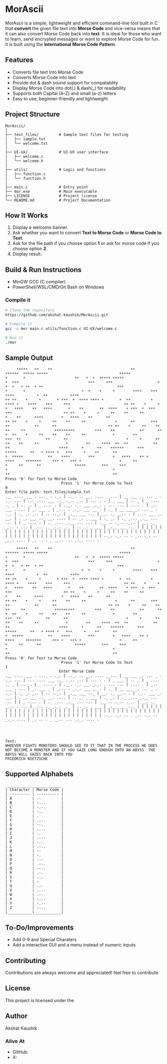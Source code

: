 # MorAscii

MorAscii is a simple, lightweight and efficient command-line tool built in C that **convert** the given file text into **Morse Code** and vice-versa means that it can also convert Morse Code back into **text**. It is ideal for those who want to learn, send encrypted messages or want to explore Morse Code for fun. It is built using the **International Morse Code Pattern**.

## Features

- Converts file text into Morse Code
- Converts Morse Code into text
- Provide dot & dash sound support for compatablity
- Display Morse Code into dot(.) & dash(_) for readability
- Supports both Capital (A-Z) and small (a-z) letters
- Easy to use, beginner-friendly and lightweight

## Project Structure

```
MorAscii/
│
├── text_files/         # Sample text files for testing
|   ├── sample.txt
|   └── welcome.txt
|
├── UI-UX/              # UI-UX user interface
|   ├── welcome.c
|   └── welcome.h
|
├── utils/              # Logic and functions
|   ├── function.c
|   └── function.h
|
├── main.c              # Entry point
├── mor.exe             # Main executable
├── LICENSE             # Project license       
└── README.md           # Project Documentation
```

## How It Works

1. Display a welcome banner.
2. Ask whether you want to convert **Text to Morse Code** or **Morse Code to Text**.
3. Ask for the file path if you choose option **1** or ask for morse code if you choose option **2**.
4. Display result.

## Build & Run Instructions

- MinGW GCC (C compiler)
- PowerShell/WSL/CMD/Git Bash on Windows

### Compile it

```bash
# Clone the repository
https://github.com/akshat-kaushik/MorAscii.git

# Compile it
gcc -o mor main.c utils/function.c UI-UX/welcome.c

# Run it
./mor
```

## Sample Output

```Text-to-Morse-Code
     *****   **    **                                   **                                                                ******  ***** *****                                *****                                *       *                      **   *  *  ***** *****                             *  ***                               ***     ***                    *    *  *   * **  * **                                 ***                                *       *                         *  *    *     *        ****    ***  ****          *  **          ****                                                  ** **    *     *       * ***  *  **** **** *       *  **         * **** *    ****    ***     ***                        ** **    *     *      *   ****    **   ****       *    **       **  ****    * ***  *  ***     ***                       ** **    *     *     **    **     **              *    **      ****        *   ****    **      **                       ** **    *     *     **    **     **             *      **       ***      **           **      **                       ** **    *     **    **    **     **             *********         ***    **           **      **                       *  **    *     **    **    **     **            *        **          ***  **           **      **                          *     *      **   **    **     **            *        **     ****  **  **           **      **                      ****      *      **    ******      ***          *****      **   * **** *   ***     *    **      **                     *  *****           **    ****        ***        *   ****    ** *    ****     *******     *** *   *** *                 *     **                                        *     **      **               *****       ***     ***                  *                                               *                                                                        **                                              **                                                                                              Press '0' for Text to Morse Code
                         Press '1' for Morse Code to Text
0
Enter file path: text_files/sample.txt
.__ .... ___ . ..._ . ._. | .._. .. __. .... _ ... | __ ___ _. ... _ . ._. ... | ... .... ___ .._ ._.. _.. | ... . . | _ ___ | .. _ | _ .... ._ _ | .. _. | _ .... . | .__. ._. ___ _._. . ... ... | .... . | _.. ___ . ... | _. ___ _ | _... . _._. ___ __ . | ._ | __ ___ _. ... _ . ._. | ._ _. _.. | .. .._. | _.__ ___ .._ | __. ._ __.. . | ._.. ___ _. __. | . _. ___ .._ __. .... | .. _. _ ___ | ._ _. | ._ _... _.__ ... ... | | _ .... . | ._ _... _.__ ... ... | .__ .. ._.. ._.. | __. ._ __.. . ... | _... ._ _._. _._ | .. _. _ ___ | _.__ ___ .._ | | | | | | | | | | | | | | | | | | | | | | | | | | | | | | | | | | | | | | | | | | | | | | | | | | | | | | | | | | | | | | | .._. ._. .. . _.. ._. .. _._. .... | _. .. . _ __.. ... _._. .... .
```

```Morse-Code-to-Text
     *****   **    **                                   **                                                                ******  ***** *****                                *****                                *       *                      **   *  *  ***** *****                             *  ***                               ***     ***                    *    *  *   * **  * **                                 ***                                *       *                         *  *    *     *        ****    ***  ****          *  **          ****                                                  ** **    *     *       * ***  *  **** **** *       *  **         * **** *    ****    ***     ***                        ** **    *     *      *   ****    **   ****       *    **       **  ****    * ***  *  ***     ***                       ** **    *     *     **    **     **              *    **      ****        *   ****    **      **                       ** **    *     *     **    **     **             *      **       ***      **           **      **                       ** **    *     **    **    **     **             *********         ***    **           **      **                       *  **    *     **    **    **     **            *        **          ***  **           **      **                          *     *      **   **    **     **            *        **     ****  **  **           **      **                      ****      *      **    ******      ***          *****      **   * **** *   ***     *    **      **                     *  *****           **    ****        ***        *   ****    ** *    ****     *******     *** *   *** *                 *     **                                        *     **      **               *****       ***     ***                  *                                               *                                                                        **                                              **                                                                                              Press '0' for Text to Morse Code
                         Press '1' for Morse Code to Text
1
                        Enter Morse Code
.__ .... ___ . ..._ . ._. | .._. .. __. .... _ ... | __ ___ _. ... _ . ._. ... | ... .... ___ .._ ._.. _.. | ... . . | _ ___ | .. _ | _ .... ._ _ | .. _. | _ .... . | .__. ._. ___ _._. . ... ... | .... . | _.. ___ . ... | _. ___ _ | _... . _._. ___ __ . | ._ | __ ___ _. ... _ . ._. | ._ _. _.. | .. .._. | _.__ ___ .._ | __. ._ __.. . | ._.. ___ _. __. | . _. ___ .._ __. .... | .. _. _ ___ | ._ _. | ._ _... _.__ ... ... | | _ .... . | ._ _... _.__ ... ... | .__ .. ._.. ._.. | __. ._ __.. . ... | _... ._ _._. _._ | .. _. _ ___ | _.__ ___ .._ | | | | | | | | | | | | | | | | | | | | | | | | | | | | | | | | | | | | | | | | | | | | | | | | | | | | | | | | | | | | | | | .._. ._. .. . _.. ._. .. _._. .... | _. .. . _ __.. ... _._. .... .




Text:
WHOEVER FIGHTS MONSTERS SHOULD SEE TO IT THAT IN THE PROCESS HE DOES NOT BECOME A MONSTER AND IF YOU GAZE LONG ENOUGH INTO AN ABYSS  THE ABYSS WILL GAZES BACK INTO YOU                                                               FRIEDRICH NIETZSCHE
```

## Supported Alphabets

```
 ________________________
| Character | Morse Code |
| --------- | ---------- |
| A         | .-         |
| B         | -...       |
| C         | -.-.       |
| D         | -..        |
| E         | .          |
| F         | ..-.       |
| G         | --.        |
| H         | ....       |
| I         | ..         |
| J         | .---       |
| K         | -.-        |
| L         | .-..       |
| M         | --         |
| N         | -.         |
| O         | ---        |
| P         | .--.       |
| Q         | --.-       |
| R         | .-.        |
| S         | ...        |
| T         | -          |
| U         | ..-        |
| V         | ...-       |
| W         | .--        |
| X         | -..-       |
| Y         | -.--       |
| Z         | --..       |
|___________|____________|
```

## To-Do/Improvements

- Add 0-9 and Special Charaters
- Add a interactive GUI and a menu instead of numeric inputs

## Contributing

Contributions are always welcome and appreciated! feel free to contribute

## License

This project is licensed under the 

## Author

Akshat Kaushik

### Alive At

- GitHub: 
- X: 